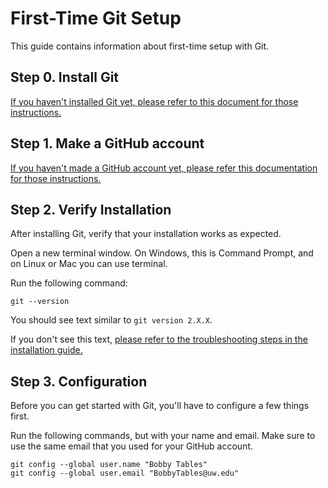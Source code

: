 # First-Time Git Setup

This guide contains information about first-time setup with Git.

## Step 0. Install Git

[If you haven't installed Git yet, please refer to this document for those instructions.](../installing-git.md)

## Step 1. Make a GitHub account

[If you haven't made a GitHub account yet, please refer this documentation for those instructions.](../make-a-github-account.md)

## Step 2. Verify Installation

After installing Git, verify that your installation works as expected.

Open a new terminal window. On Windows, this is Command Prompt, and on Linux or Mac you can use terminal.

Run the following command:

```console
git --version
```

You should see text similar to `git version 2.X.X`.

If you don't see this text, [please refer to the troubleshooting steps in the installation guide.](../installing-git.md)


## Step 3. Configuration

Before you can get started with Git, you'll have to configure a few things first.

Run the following commands, but with your name and email. Make sure to use the same email that you used for your GitHub account.

```console
git config --global user.name "Bobby Tables"
git config --global user.email "BobbyTables@uw.edu"
```
